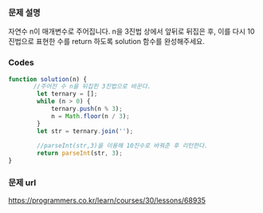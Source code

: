 ### 문제 설명

자연수 n이 매개변수로 주어집니다. n을 3진법 상에서 앞뒤로 뒤집은 후, 이를 다시 10진법으로 표현한 수를 return 하도록 solution 함수를 완성해주세요.

### Codes 

```javascript
function solution(n) {
       //주어진 수 n을 뒤집힌 3진법으로 바꾼다.
        let ternary = [];
        while (n > 0) {
            ternary.push(n % 3); 
            n = Math.floor(n / 3); 
        }    
        let str = ternary.join('');
    
        //parseInt(str,3)을 이용해 10진수로 바꿔준 후 리턴한다.
        return parseInt(str, 3);
}
```

### 문제 url

https://programmers.co.kr/learn/courses/30/lessons/68935
